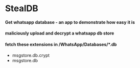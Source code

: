 StealDB
=======

#### Get whatsapp database - an app to demonstrate how easy it is

#### maliciously upload and decrypt a whatsapp db store

#### fetch these extensions in /WhatsApp/Databases/*.db

- msgstore.db.crypt
- msgstore.db
